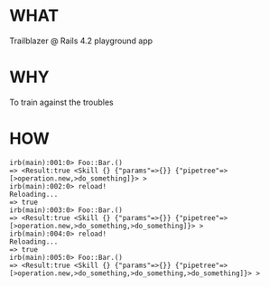# WHAT

Trailblazer @ Rails 4.2 playground app

# WHY

To train against the troubles

# HOW

``` plain
irb(main):001:0> Foo::Bar.()
=> <Result:true <Skill {} {"params"=>{}} {"pipetree"=>[>operation.new,>do_something]}> >
irb(main):002:0> reload!
Reloading...
=> true
irb(main):003:0> Foo::Bar.()
=> <Result:true <Skill {} {"params"=>{}} {"pipetree"=>[>operation.new,>do_something,>do_something]}> >
irb(main):004:0> reload!
Reloading...
=> true
irb(main):005:0> Foo::Bar.()
=> <Result:true <Skill {} {"params"=>{}} {"pipetree"=>[>operation.new,>do_something,>do_something,>do_something]}> >
```
